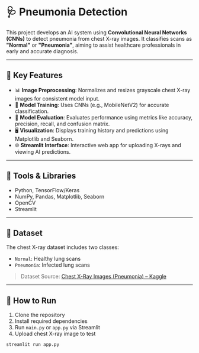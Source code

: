 # 🩺 Pneumonia Detection

This project develops an AI system using **Convolutional Neural Networks (CNNs)** to detect pneumonia from chest X-ray images. It classifies scans as **"Normal"** or **"Pneumonia"**, aiming to assist healthcare professionals in early and accurate diagnosis.

---

## 🧠 Key Features

- 📊 **Image Preprocessing**: Normalizes and resizes grayscale chest X-ray images for consistent model input.
- 🧪 **Model Training**: Uses CNNs (e.g., MobileNetV2) for accurate classification.
- 🎯 **Model Evaluation**: Evaluates performance using metrics like accuracy, precision, recall, and confusion matrix.
- 🖥️ **Visualization**: Displays training history and predictions using Matplotlib and Seaborn.
- 🌐 **Streamlit Interface**: Interactive web app for uploading X-rays and viewing AI predictions.

---

## 🧰 Tools & Libraries

- Python, TensorFlow/Keras
- NumPy, Pandas, Matplotlib, Seaborn
- OpenCV
- Streamlit

---

## 📁 Dataset

The chest X-ray dataset includes two classes:
- `Normal`: Healthy lung scans
- `Pneumonia`: Infected lung scans

> Dataset Source: [Chest X-Ray Images (Pneumonia) – Kaggle](https://www.kaggle.com/paultimothymooney/chest-xray-pneumonia)

---

## 🚀 How to Run

1. Clone the repository  
2. Install required dependencies  
3. Run `main.py` or `app.py` via Streamlit  
4. Upload chest X-ray image to test

```bash
streamlit run app.py
